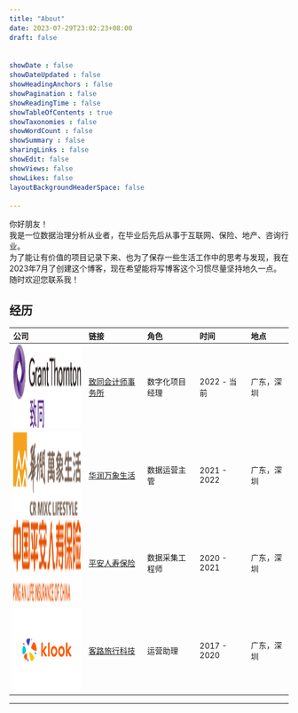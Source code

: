 ```yaml
---
title: "About"
date: 2023-07-29T23:02:23+08:00
draft: false


showDate : false
showDateUpdated : false
showHeadingAnchors : false
showPagination : false
showReadingTime : false
showTableOfContents : true
showTaxonomies : false 
showWordCount : false
showSummary : false
sharingLinks : false
showEdit: false
showViews: false
showLikes: false
layoutBackgroundHeaderSpace: false

---
```

你好朋友！  
我是一位数据治理分析从业者，在毕业后先后从事于互联网、保险、地产、咨询行业。  
为了能让有价值的项目记录下来、也为了保存一些生活工作中的思考与发现，我在2023年7月了创建这个博客，现在希望能将写博客这个习惯尽量坚持地久一点。  
随时欢迎您联系我！

## 经历

<table>
    <thead>
        <tr>
            <th style="text-align: left;">公司</th>
            <th style="text-align: left;">链接</th>
            <th style="text-align: left;">角色</th>
            <th style="text-align: left;">时间</th>
            <th style="text-align: left;">地点</th>
        </tr>
    </thead>
    <tbody>
        <tr >
            <td style="vertical-align: middle;"><img class="customEntitityLogo" src="gt.png" height="150" width="150"/></td>
            <td style="vertical-align: middle;"><a href="https://www.grantthornton.cn/about-us/" target="_blank">致同会计师事务所</a></td>
            <td style="vertical-align: middle;">数字化项目经理</td>
            <td style="vertical-align: middle;">2022 - 当前</td>
            <td style="vertical-align: middle;">广东，深圳</td>
        </tr>
        <tr >
            <td style="vertical-align: middle;"><img class="customEntitityLogo" src="cr.png" height="150" width="150"/></td>
            <td style="vertical-align: middle;"><a href="http://www.crmixclifestyle.com.cn/wxsh/index.html" target="_blank">华润万象生活</a></td>
            <td style="vertical-align: middle;">数据运营主管</td>
            <td style="vertical-align: middle;">2021 - 2022</td>
            <td style="vertical-align: middle;">广东，深圳</td>
        </tr>
        <tr >
            <td style="vertical-align: middle;"><img class="customEntitityLogo" src="pa.png" height="150" width="150"/></td>
            <td style="vertical-align: middle;"><a href="https://life.pingan.com/p/#/about" target="_blank">平安人寿保险</a></td>
            <td style="vertical-align: middle;">数据采集工程师</td>
            <td style="vertical-align: middle;">2020 - 2021</td>
            <td style="vertical-align: middle;">广东，深圳</td>
        </tr>
        <tr >
            <td style="vertical-align: middle;"><img class="customEntitityLogo" src="klook.png" height="150" width="150"/></td>
            <td style="vertical-align: middle;"><a href="https://www.klook.com/zh-CN/about/" target="_blank">客路旅行科技</a></td>
            <td style="vertical-align: middle;">运营助理</td>
            <td style="vertical-align: middle;">2017 - 2020</td>
            <td style="vertical-align: middle;">广东，深圳</td>
        </tr>
    </tbody>
</table>

---
